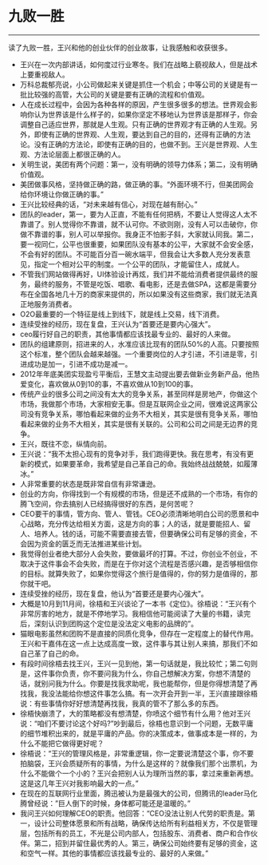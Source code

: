 # 九败一胜



---

读了九败一胜，王兴和他的创业伙伴的创业故事，让我感触和收获很多。 

- 王兴在一次内部讲话，如何度过行业寒冬。我们在战略上藐视敌人，但是战术上要重视敌人。
- 万科总裁郁亮说，小公司做起来关键是抓住一个机会；中等公司的关键是有一批比较强的高管，大公司的关键是要有正确的流程和价值观。
- 人在成长过程中，会因为各种各样的原因，产生很多很多的想法。世界观会影响你认为世界该是什么样子的，如果你坚定不移地认为世界该是那样子，你会调整自己适应世界，那就是人生观。只有正确的世界观才有正确的人生观。另外，即使有正确的世界观、人生观，要达到自己的目的，还得有正确的方法论。没有正确的方法论，即使有正确的目的，也做不到。王兴是世界观、人生观、方法论层面上都很正确的人。
- 关明生说，美团有两个问题：第一，没有明确的领导力体系；第二，没有明确价值观。
- 美团做事风格，坚持做正确的路，做正确的事。“外面环境不行，但美团网会给你环境让你做正确的事。”
- 王兴比较经典的话，“对未来越有信心，对现在越有耐心。”
- 团队的leader，第一，要为人正直，不能有任何把柄，不要让人觉得这人太不靠谱了。别人觉得你不靠谱，就不认可你。不欲则刚，没有人可以击破你，你做不靠谱的事，别人可以举报你。我身正不怕影子斜，大家就认同我。第二，要一视同仁，公平也很重要，如果团队没有基本的公平，大家就不会安全感，不会有好的团队。不可能百分百一碗水端平，但我会让大多数人充分发表意见，指定一个相对公平的制度。一个公平的团队，才能留住人，成就人。
- 不管我们网站做得再好，UI体验设计再炫，我们并不能给消费者提供最终的服务，最终的服务，不管是吃饭、唱歌、看电影，还是去做SPA，这都是需要分布在全国各地几十万的商家来提供的，所以如果没有这些商家，我们就无法真正地服务消费者。
- O2O最重要的一个特征是线上到线下，就是线上交易，线下消费。
- 连续受挫的经历，现在复盘，王兴认为“首要还是要内心强大”。
- ceo履行好自己的职责，其他事情都应该找最专业的、最好的人来做。
- 团队的组建原则，招进来的人，水准应该比现有的团队50%的人高。只要按照这个标准，整个团队会越来越强。一个重要岗位的人才引进，不引进是零，引进成功是加一，引进不成功是减一。
- 2012年年底美团实现盈亏平衡后，王慧文主动提出要去做新业务新产品，他热爱变化，喜欢做从0到10的事，不喜欢做从10到100的事。
- 传统产业的很多公司之间没有太大的竞争关系，甚至同样是房地产，你做这个市场，我做那个市场，大家相安无事。但是互联网企业之间，很难说这两家公司没有竞争关系，哪怕看起来做的业务不大相关，其实是很有竞争关系，哪怕看起来做的业务不大相关，其实是很有关联的。公司和公司之间是无边界的竞争。
- 王兴，既往不恋，纵情向前。
- 王兴说：“我不太担心现有的竞争对手，我们跑得更快。我在思考，有没有更新的模式，如果要革命，我希望是自己革自己的命。我始终战战兢兢，如履薄冰。”
- 人非常重要的状态是既非常自信有非常谦逊。
- 创业的方向，你得找到一个有规模的市场，但是还不成熟的一个市场，有你的腾飞空间，你去搞别人已经搞得很好的东西，是何苦呢？
- CEO要干的事情，管方向、管人、管钱。CEO必须清晰地明白公司的愿景和中心战略，充分传达给相关方面，这是方向的事；人的话，就是要能招人、留人、培养人。钱的话，可能不需要直接去管，但要确保公司有足够的资金，不会因为资金的匮乏而无法推进某些计划。
- 我觉得创业者绝大部分人会失败，要做最坏的打算。不过，你创业不创业，不取决于这件事会不会失败，而是在于你对这个流程是否感兴趣，是否够相信你的目标。就算失败了，如果你觉得这个旅行是值得的，你的努力是值得的，那你就干吧。
- 连续受挫的经历，现在复盘，他认为“首要还是要内心强大”。
- 大概是10月到11月间，徐梧和王兴谈论了一本书《定位》。徐梧说：“王兴有个非常厉害的地方，就是不停地学习。我相信他可能阅读了大量的书籍，读完后，深刻认识到团购这个定位是没法定义电影的品牌的”。
- 猫眼电影虽然和团购不是直接的同质化竞争，但存在一定程度上的替代作用。王兴和干嘉伟在这一点上达成高度一致，这件事与其让别人来搞，那我们不如自己革了自己的命。
- 有段时间徐梧去找王兴，王兴一见到他，第一句话就是，我比较忙；第二句则是，这件事你负责，你不要问我为什么，你自己想解决方案，你想不清楚的话，就别问我为什么。你要是找我求助呢，我也能帮你，但是你得想清楚了再找我，我没法能给你想这件事怎么搞。有一次开会开到一半，王兴直接跟徐梧说：有些事情你好好想清楚再找我，我真的管不了那么多的东西。
- 徐梧快崩溃了，大的策略都没有想清楚，你喷这个细节有什么用？他对王兴说：“咱们不要讨论这个好吗?”吵到最后，徐梧也意识到一个问题，无数平庸的细节堆积出来的，就是平庸的产品。你的决策成本，做事成本是一样的，为什么不能把它做得更好呢？
- 徐梧说：“王兴的管理风格是，非常重逻辑，你一定要说清楚这个事，你不要拍脑袋，王兴会质疑所有的事情，为什么是这样的？就像我们那个出票机，为什么不能做个一个小的？王兴会把别人认为理所当然的事，拿过来重新再想。这是这几年王兴对我影响最大的一点。”
- 在现在的互联网行业里面，腾迅被认为是最强大的公司，但腾讯的leader马化腾曾经说：”巨人倒下的时候，身体都可能还是温暖的。”
- 我问王兴如何理解CEO的职责。他回答：“CEO没法让别人代劳的职责是。第一，设计公司整体愿景和所有战略，确保传达给所有利益相关方，不仅是管理层，包括所有的员工，不光是公司内部人，包括股东、消费者、商户和合作伙伴。第二，招到并留住最优秀的人。第三，确保公司始终要有足够的资金，这和空气一样。其他的事情都应该找最专业的、最好的人来做。”






